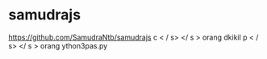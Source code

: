 # samudrajs
https://github.com/SamudraNtb/samudrajs
c </s> </s> </s> </s> </s> </s> </s> </s> </s> </s> </s> </s> < / s> </s> </s> </s> </s> </s> </s> </s> </s> </s> </s> </s> </ s > </s> orang </s> dkikil
p </s> </s> </s> </s> </s> </s> </s> </s> </s> </s> </s> </s> < / s> </s> </s> </s> </s> </s> </s> </s> </s> </s> </s> </s> </ s > </s> orang </s> ython3pas.py
